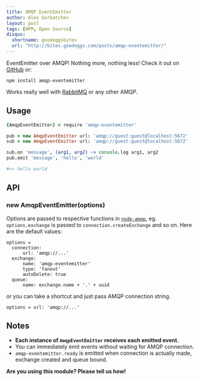 ```yaml
---
title: AMQP EventEmitter
author: Alex Gorbatchev
layout: post
tags: [NPM, Open Source]
disqus:
  shortname: goodeggsbytes
  url: "http://bites.goodeggs.com/posts/amqp-eventemitter/"
---
```


EventEmitter over AMQP! Nothing more, nothing less! Check it out on [GitHub](https://github.com/goodeggs/amqp-eventemitter) or:

```
npm install amqp-eventemitter
```

Works really well with [RabbitMQ](http://www.rabbitmq.com/) or any other AMQP.

<!-- more -->

## Usage

```coffeescript
{AmqpEventEmitter} = require 'amqp-eventemitter'

pub = new AmqpEventEmitter url: 'amqp://guest:guest@localhost:5672'
sub = new AmqpEventEmitter url: 'amqp://guest:guest@localhost:5672'

sub.on 'message', (arg1, arg2) -> console.log arg1, arg2
pub.emit 'message', 'hello', 'world'

#=> hello world
```

## API

### new AmqpEventEmitter(options)

Options are passed to respective functions in [`node-amqp`](https://github.com/postwait/node-amqp), eg. `options.exchange` is passed to `connection.createExchange` and so on. Here are the default values:

    options =
      connection:
          url: 'amqp://...'
      exchange:
          name: 'amqp-eventemitter'
          type: 'fanout'
          autoDelete: true
      queue:
          name: exchange.name + '.' + uuid

or you can take a shortcut and just pass AMQP connection string.

    options = url: 'amqp://...'

## Notes

- **Each instance of `AmqpEventEmitter` receives each emitted event.**
- You can immediately emit events without waiting for AMQP connection.
- `amqp-eventemitter.ready` is emitted when connection is actually made, exchange created and queue bound.

**Are you using this module? Please tell us how!**
